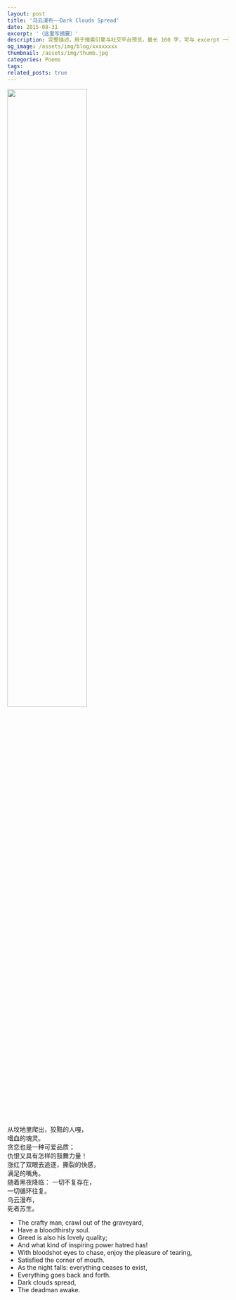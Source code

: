 ```yaml
---
layout: post
title: '乌云漫布——Dark Clouds Spread'
date: 2015-08-31
excerpt: '（这里写摘要）'
description: 完整描述，用于搜索引擎与社交平台预览，最长 160 字，可与 excerpt 一致
og_image: /assets/img/blog/xxxxxxxx
thumbnail: /assets/img/thumb.jpg
categories: Poems
tags: 
related_posts: true
---
```


<img src="{{ '/assets/img/blog/xxxxxxxx' | relative_url }}" style="width:60%;">

从坟地里爬出，狡黠的人嘎，  
嗜血的魂灵。  
贪恋也是一种可爱品质；  
仇恨又具有怎样的鼓舞力量！  
涨红了双眼去追逐，撕裂的快感，  
满足的嘴角。  
随着黑夜降临： 一切不复存在，  
一切循环往复。  
乌云漫布，  
死者苏生。

- The crafty man, crawl out of the graveyard,
- Have a bloodthirsty soul.
- Greed is also his lovely quality;
- And what kind of inspiring power hatred has!
- With bloodshot eyes to chase, enjoy the pleasure of tearing,
- Satisfied the corner of mouth.
- As the night falls: everything ceases to exist,
- Everything goes back and forth.
- Dark clouds spread,
- The deadman awake.